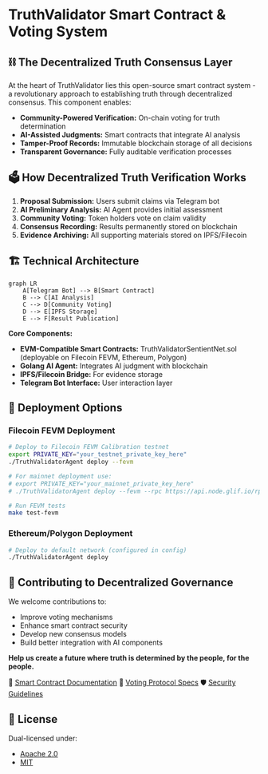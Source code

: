 # TruthValidator Smart Contract & Voting System

## ⛓️ The Decentralized Truth Consensus Layer

At the heart of TruthValidator lies this open-source smart contract system - a revolutionary approach to establishing truth through decentralized consensus. This component enables:

- **Community-Powered Verification:** On-chain voting for truth determination
- **AI-Assisted Judgments:** Smart contracts that integrate AI analysis
- **Tamper-Proof Records:** Immutable blockchain storage of all decisions
- **Transparent Governance:** Fully auditable verification processes

## 🗳️ How Decentralized Truth Verification Works

1. **Proposal Submission:** Users submit claims via Telegram bot
2. **AI Preliminary Analysis:** AI Agent provides initial assessment
3. **Community Voting:** Token holders vote on claim validity
4. **Consensus Recording:** Results permanently stored on blockchain
5. **Evidence Archiving:** All supporting materials stored on IPFS/Filecoin

## 🏗️ Technical Architecture

```mermaid
graph LR
    A[Telegram Bot] --> B[Smart Contract]
    B --> C[AI Analysis]
    C --> D[Community Voting]
    D --> E[IPFS Storage]
    E --> F[Result Publication]
```

**Core Components:**
- **EVM-Compatible Smart Contracts:** TruthValidatorSentientNet.sol (deployable on Filecoin FEVM, Ethereum, Polygon)
- **Golang AI Agent:** Integrates AI judgment with blockchain
- **IPFS/Filecoin Bridge:** For evidence storage
- **Telegram Bot Interface:** User interaction layer


## 🚀 Deployment Options

### Filecoin FEVM Deployment
```bash
# Deploy to Filecoin FEVM Calibration testnet
export PRIVATE_KEY="your_testnet_private_key_here"
./TruthValidatorAgent deploy --fevm

# For mainnet deployment use:
# export PRIVATE_KEY="your_mainnet_private_key_here"
# ./TruthValidatorAgent deploy --fevm --rpc https://api.node.glif.io/rpc/v1

# Run FEVM tests
make test-fevm
```

### Ethereum/Polygon Deployment
```bash
# Deploy to default network (configured in config)
./TruthValidatorAgent deploy
```

## 🌱 Contributing to Decentralized Governance

We welcome contributions to:
- Improve voting mechanisms
- Enhance smart contract security
- Develop new consensus models
- Build better integration with AI components

**Help us create a future where truth is determined by the people, for the people.**

🔗 [Smart Contract Documentation]()
📜 [Voting Protocol Specs]()
🛡️ [Security Guidelines]()

## 📜 License
Dual-licensed under:
- [Apache 2.0](../LICENSE-APACHE)
- [MIT](../LICENSE-MIT)
